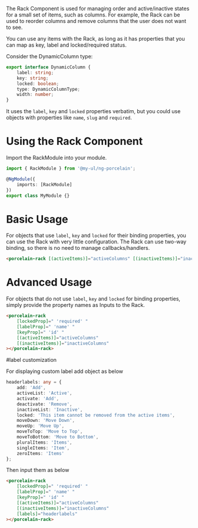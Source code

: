 The Rack Component is used for managing order and active/inactive states for a small set of items, such as columns. For example, the Rack can be used to reorder columns and remove columns that the user does not want to see.

You can use any items with the Rack, as long as it has properties that you can map as key, label and locked/required status.

Consider the DynamicColumn type:

```typescript
export interface DynamicColumn {
	label: string;
	key: string;
	locked: boolean;
	type: DynamicColumnType;
	width: number;
}
```

It uses the `label`, `key` and `locked` properties verbatim, but you could use objects with properties like `name`, `slug` and `required`.

# Using the Rack Component

Import the RackModule into your module.

```typescript
import { RackModule } from '@my-ul/ng-porcelain';

@NgModule({
	imports: [RackModule]
})
export class MyModule {}
```

# Basic Usage

For objects that use `label`, `key` and `locked` for their binding properties, you can use the Rack with very little configuration. The Rack can use two-way binding, so there is no need to manage callbacks/handlers.

```html
<porcelain-rack [(activeItems)]="activeColumns" [(inactiveItems)]="inactiveColumns"></porcelain-rack>
```

# Advanced Usage

For objects that do not use `label`, `key` and `locked` for binding properties, simply provide the property names as Inputs to the Rack.

```html
<porcelain-rack
	[lockedProp]=" 'required' "
	[labelProp]=" 'name' "
	[keyProp]=" 'id' "
	[(activeItems)]="activeColumns"
	[(inactiveItems)]="inactiveColumns"
></porcelain-rack>
```

#label customization

For displaying custom label add object as below

```typescript
headerlabels: any = {
	add: 'Add',
	activeList: 'Active',
	activate: 'Add',
	deactivate: 'Remove',
	inactiveList: 'Inactive',
	locked: 'This item cannot be removed from the active items',
	moveDown: 'Move Down',
	moveUp: 'Move Up',
	moveToTop: 'Move to Top',
	moveToBottom: 'Move to Bottom',
	pluralItems: 'Items',
	singleItems: 'Item',
	zeroItems: 'Items'
};
```

Then input them as below

```html
<porcelain-rack
	[lockedProp]=" 'required' "
	[labelProp]=" 'name' "
	[keyProp]=" 'id' "
	[(activeItems)]="activeColumns"
	[(inactiveItems)]="inactiveColumns"
	[labels]="headerlabels"
></porcelain-rack>
```
